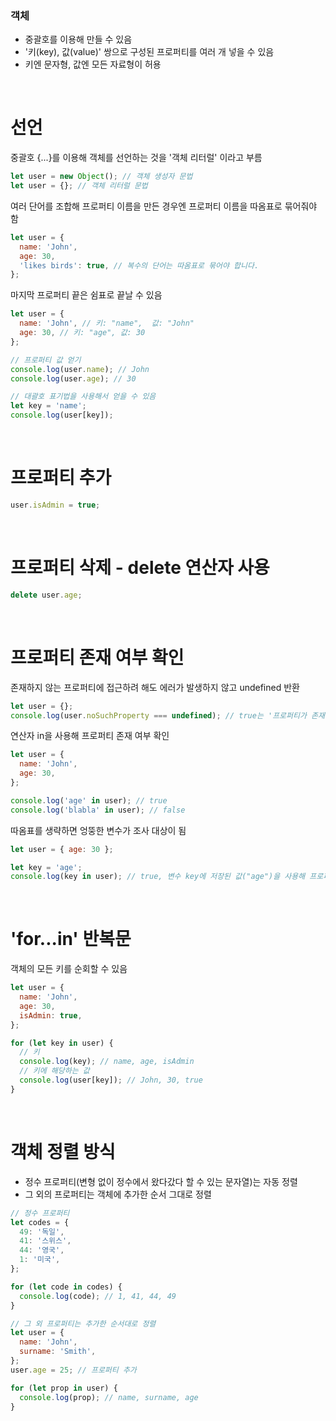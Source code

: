 ### 객체

- 중괄호를 이용해 만들 수 있음
- '키(key), 값(value)' 쌍으로 구성된 프로퍼티를 여러 개 넣을 수 있음
- 키엔 문자형, 값엔 모든 자료형이 허용

<br>

# 선언

중괄호 {...}를 이용해 객체를 선언하는 것을 '객체 리터럴' 이라고 부름

```javascript
let user = new Object(); // 객체 생성자 문법
let user = {}; // 객체 리터럴 문법
```

여러 단어를 조합해 프로퍼티 이름을 만든 경우엔 프로퍼티 이름을 따옴표로 묶어줘야 함

```javascript
let user = {
  name: 'John',
  age: 30,
  'likes birds': true, // 복수의 단어는 따옴표로 묶어야 합니다.
};
```

마지막 프로퍼티 끝은 쉼표로 끝날 수 있음

```javascript
let user = {
  name: 'John', // 키: "name",  값: "John"
  age: 30, // 키: "age", 값: 30
};

// 프로퍼티 값 얻기
console.log(user.name); // John
console.log(user.age); // 30

// 대괄호 표기법을 사용해서 얻을 수 있음
let key = 'name';
console.log(user[key]);
```

<br>

# 프로퍼티 추가

```javascript
user.isAdmin = true;
```

<br>

# 프로퍼티 삭제 - delete 연산자 사용

```javascript
delete user.age;
```

<br>

# 프로퍼티 존재 여부 확인

존재하지 않는 프로퍼티에 접근하려 해도 에러가 발생하지 않고 undefined 반환

```javascript
let user = {};
console.log(user.noSuchProperty === undefined); // true는 '프로퍼티가 존재하지 않음'을 의미
```

연산자 in을 사용해 프로퍼티 존재 여부 확인

```javascript
let user = {
  name: 'John',
  age: 30,
};

console.log('age' in user); // true
console.log('blabla' in user); // false
```

따옴표를 생략하면 엉뚱한 변수가 조사 대상이 됨

```javascript
let user = { age: 30 };

let key = 'age';
console.log(key in user); // true, 변수 key에 저장된 값("age")을 사용해 프로퍼티 존재 여부 확인
```

<br>

# 'for...in' 반복문

객체의 모든 키를 순회할 수 있음

```javascript
let user = {
  name: 'John',
  age: 30,
  isAdmin: true,
};

for (let key in user) {
  // 키
  console.log(key); // name, age, isAdmin
  // 키에 해당하는 값
  console.log(user[key]); // John, 30, true
}
```

<br>

# 객체 정렬 방식

- 정수 프로퍼티(변형 없이 정수에서 왔다갔다 할 수 있는 문자열)는 자동 정렬
- 그 외의 프로퍼티는 객체에 추가한 순서 그대로 정렬

```javascript
// 정수 프로퍼티
let codes = {
  49: '독일',
  41: '스위스',
  44: '영국',
  1: '미국',
};

for (let code in codes) {
  console.log(code); // 1, 41, 44, 49
}

// 그 외 프로퍼티는 추가한 순서대로 정렬
let user = {
  name: 'John',
  surname: 'Smith',
};
user.age = 25; // 프로퍼티 추가

for (let prop in user) {
  console.log(prop); // name, surname, age
}
```
